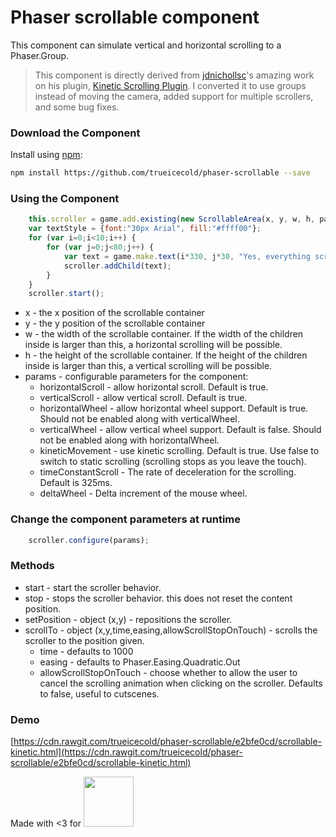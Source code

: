 # Phaser scrollable component

This component can simulate vertical and horizontal scrolling to a Phaser.Group.

> This component is directly derived from [jdnichollsc](https://github.com/jdnichollsc)'s amazing work on his plugin, [Kinetic Scrolling Plugin](https://github.com/jdnichollsc/Phaser-Kinetic-Scrolling-Plugin). I converted it to use groups instead of moving the camera, added support for multiple scrollers, and some bug fixes.


### Download the Component

Install using [npm](https://www.npmjs.com/):

```bash
npm install https://github.com/trueicecold/phaser-scrollable --save
```

### Using the Component

```javascript
	this.scroller = game.add.existing(new ScrollableArea(x, y, w, h, params));
    var textStyle = {font:"30px Arial", fill:"#ffff00"};
	for (var i=0;i<10;i++) {
		for (var j=0;j<80;j++) {
			var text = game.make.text(i*330, j*30, "Yes, everything scrolls", textStyle);
			scroller.addChild(text);
		}
	}
	scroller.start();
```

* x - the x position of the scrollable container
* y - the y position of the scrollable container
* w - the width of the scrollable container. If the width of the children inside is larger than this, a horizontal scrolling will be possible.
* h - the height of the scrollable container. If the height of the children inside is larger than this, a vertical scrolling will be possible.
* params - configurable parameters for the component:
	* horizontalScroll - allow horizontal scroll. Default is true.
	* verticalScroll - allow vertical scroll. Default is true.
	* horizontalWheel - allow horizontal wheel support. Default is true. Should not be enabled along with verticalWheel.
	* verticalWheel - allow vertical wheel support. Default is false. Should not be enabled along with horizontalWheel.
	* kineticMovement - use kinetic scrolling. Default is true. Use false to switch to static scrolling (scrolling stops as you leave the touch).
	* timeConstantScroll - The rate of deceleration for the scrolling. Default is 325ms.
	* deltaWheel - Delta increment of the mouse wheel.

### Change the component parameters at runtime

```javascript
	scroller.configure(params);
```

### Methods
* start - start the scroller behavior.
* stop - stops the scroller behavior. this does not reset the content position.
* setPosition - object (x,y) - repositions the scroller.
* scrollTo - object (x,y,time,easing,allowScrollStopOnTouch) - scrolls the scroller to the position given.
	* time - defaults to 1000
	* easing - defaults to Phaser.Easing.Quadratic.Out
	* allowScrollStopOnTouch - choose whether to allow the user to cancel the scrolling animation when clicking on the scroller. Defaults to false, useful to cutscenes.

### Demo

[https://cdn.rawgit.com/trueicecold/phaser-scrollable/e2bfe0cd/scrollable-kinetic.html](https://cdn.rawgit.com/trueicecold/phaser-scrollable/e2bfe0cd/scrollable-kinetic.html)

Made with <3 for <img src="https://phaser.io/images/logo/logo-download.png" width="80" height="80"/>